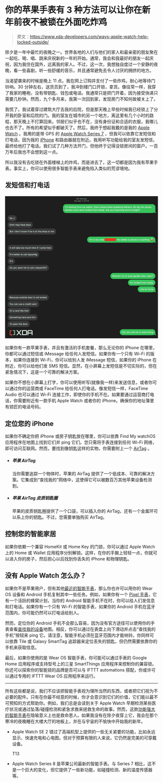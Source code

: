 # 你的苹果手表有 3 种方法可以让你在新年前夜不被锁在外面吃炸鸡

> 原文：<https://www.xda-developers.com/ways-apple-watch-help-locked-outside/>

除夕是一年中最忙的夜晚之一。世界各地的人们与他们的家人和最亲密的朋友聚在一起吃、喝、唱、跳来庆祝新的一年的开始。通常，我会和我最好的朋友一起庆祝，因为我住在国外，远离我的家人。不过，这一次，我想独自度过一个安静的夜晚，看一些喜剧，听一些舒缓的音乐，并且通常避免去令人讨厌的拥挤的地方。

当渴望袭来的时候是晚上 11 点。我在网上订购并支付了一些炸鸡，耐心地等待门铃响。30 分钟左右，送货员到了，我冲到楼门口开锁，拿货。像往常一样，我穿了我家的睡袍，没有带钥匙、钱包或电话。我通常只是把门开着，因为接受快递只需要几秒钟。然而，九个多月来，我第一次回到家，发现房门不知何故被关上了。

我慌了。我试着穿过建筑大厅去我的后院，但是那天晚上早些时候我已经锁上了分开我的卧室和后院的门。我的室友在城市的另一个地方，离这里有几个小时的路程，那天晚上不打算回来。邻居们似乎也不在，没有身份证和合适的衣服，我哪儿也去不了。所有的希望似乎都破灭了。然后，我终于想起我戴的是我的 [Apple Watch](http://xda-developers.com/best-apple-watch) 。我用的是带 GPS 的 [Apple Watch Series 7](https://www.xda-developers.com/why-i-bought-apple-watch-7-not-8-editorial/) ，但我可以依靠它发短信和打电话，因为我的 [iPhone](http://xda-developers.com/best-iphone) 和路由器就在附近。我用听写功能给我的室友发短信，最终给他打了电话。我们试了几种方法开门，但他终于记得没锁房间的窗户。一百万年后我也不会想到这一点。

所以我没有去吃锁在外面楼梯上的炸鸡，而是进去了，这一切都是因为我有苹果手表。事实上，你可以使用很多智能手表来避免陷入类似的荒谬境地。

## 发短信和打电话

### ![Three ways your Apple Watch can save you from being locked outside with fried chicken 1](img/2302f47f71b7d58fdcd8379304a04823.png)

如果你有一款苹果手表，并且有激活的手机套餐，那么无论你的 iPhone 在哪里，你都可以通过短信或 iMessage 给任何人发短信。如果你有一个只有 Wi-Fi 的版本，如果你连接到 Wi-Fi，你可以给别人发 iMessage 短信，如果你的 iPhone 在附近，你可以给他们发 SMS 短信。显然，在小屏幕上发短信是不切实际的，但在紧急情况下，这是一个可靠的解决方案。

如果你不想在小屏幕上打字，你可以使用听写(就像我一样)来发送信息，或者你可以通过你的运营商或 FaceTime 给任何人打电话。像发短信一样，FaceTime Audio 也可以通过 Wi-Fi 连接工作，即使你的手机不在。如果要通过运营商打电话，你需要附近有一款手机 Apple Watch 或者你的 iPhone。确保你的地址簿里有锁匠的电话号码。

## 定位您的 iPhone

如果你不确定你把 iPhone 或房子钥匙放在哪里，你可以依靠 Find My watchOS 应用程序在地图上找到它们并 ping 它们。您只需将手表连接到任何 Wi-Fi 网络，即可访问互联网。然而，要找到像钥匙这样的实物，你需要附上一个 [AirTag](https://www.xda-developers.com/apple-airtags-review/) 。

*   ##### 苹果 AirTag

    当你需要追踪一个物体时，苹果的 AirTag 提供了一个低成本、可靠的解决方案。它集成到“查找我的”网络中，这使得它可以被数百万其他苹果设备检测到。

*   ##### 苹果 AirTag 皮质钥匙圈

    苹果的皮质钥匙圈提供了一个口袋，可以插入你的 AirTag，还有一个金属环可以系上你的钥匙。不过，您需要单独购买 AirTag。

## 控制您的智能家居

如果你依赖一个兼容 HomeKit 或 Home Key 的门锁，你可以通过 Apple Watch 上的 Home 或 Wallet 应用程序分别解锁。这样，在你的手腕上轻轻一点，你就可以进入你的房子，然后担心以后找到你丢失的 iPhone 和物理钥匙。

## 没有 Apple Watch 怎么办？

如果你不是苹果用户，但有其他[最近的智能手表](https://www.xda-developers.com/best-smartwatches/)，那么你也许可以用你的 Wear OS 设备和 Android 手机复制其中一些任务。例如，如果你有一个 [Pixel 手表](https://www.xda-developers.com/google-pixel-watch-review/)，它有一个活跃的蜂窝计划，当你的 Android 智能手机不在时，你可以给人们发信息和打电话。如果你有一个只有 Wi-Fi 的智能手表，如果你的 Android 手机在蓝牙范围内，你可能仍然可以打电话给别人。

然而，定位你的 Android 手机不会那么容易，因为没有官方途径可以使用你的手表查看[查找我的设备](https://www.xda-developers.com/how-to-find-lost-android-device/)地图。相反，你可以通过在表盘上向下滑动并点击“查找我的手机”按钮来 ping 它。请注意，智能手机必须在蓝牙范围内才能响铃。你同样可以依靠 Tile 或 Galaxy SmartTag 追踪器来定位丢失的钥匙，但仍然需要依靠你的手机来获取信息。

最后，如果你使用的是 Wear OS 智能手表，你可能可以通过手表的 Google Home 应用程序或支持型号上的三星 SmartThings 应用程序来控制你的兼容锁。你还可以探索你的智能锁的品牌是否可以与 IFTTT automations 搭配，你或许可以通过专用的 IFTTT Wear OS 应用程序来运行。

* * *

所有这些都是说，我们不应该把智能手表视为理所当然的东西，或者把它们视为不必要的配件。只有在你最不经意的时候，你才会意识到它们的价值，它们能以最不可预知的方式帮助你。例如，我们总是会读到关于 Apple Watch 早期检测某些医疗状况或通过坠落/碰撞检测和紧急求救来拯救生命的故事。然而，这款[功能强大的智能手表](https://www.xda-developers.com/apple-watch-more-than-fitness/)在隐喻意义上也是救命恩人。如果我没有在除夕夜穿上它，我会在那个寒冷的夜晚睡在大楼大厅的地板上，并在与宇宙的不愉快中开始我的新年。

*   Apple Watch SE 2 错过了高端机型上提供的一些无关紧要的功能，比如永远显示、快速充电和心电图。但对于预算有限的人来说，它仍然是完美的可穿戴设备。

    T13
*   Apple Watch Series 8 是苹果公司最新的智能手表。与 Series 7 相比，这不是一个巨大的变化，但它提供了一些新功能，如碰撞检测、新的温度传感器等。